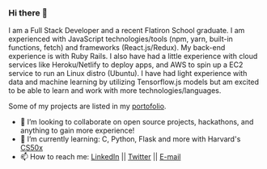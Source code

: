 ### Hi there 👋

<!--
**AnthonyM5/AnthonyM5** is a ✨ _special_ ✨ repository because its `README.md` (this file) appears on your GitHub profile.

Here are some ideas to get you started:

- 🔭 I’m currently working on ...

- 
- 🤔 I’m looking for help with ...
- 💬 Ask me about ...
- 📫 How to reach me: ...
- 😄 Pronouns: ...
- ⚡ Fun fact: ...
-->

I am a Full Stack Developer and a recent Flatiron School graduate. I am experienced with JavaScript technologies/tools (npm, yarn, built-in functions, fetch) and frameworks (React.js/Redux). My back-end experience is with Ruby Rails. I also have had a little experience with cloud services like Heroku/Netlify to deploy apps, and AWS to spin up a EC2 service to run an Linux distro (Ubuntu). I have had light experience with data and machine learning by utilizing Tensorflow.js models but am excited to be able to learn and work with more technologies/languages.

Some of my projects are listed in my [portofolio][5].


- 👯 I’m looking to collaborate on open source projects, hackathons, and anything to gain more experience!
- 🌱 I’m currently learning: C, Python, Flask and more with Harvard's [CS50x][1] 
- 📫 How to reach me: [LinkedIn][2] || [Twitter][3] || [E-mail][4] 


[1]:https://cs50.harvard.edu/x/2021/
[2]:https://www.linkedin.com/in/anthonymai5/
[3]:https://twitter.com/Anthony76567225
[4]:mailto:"anthony.mai530@gmail.com"
[5]:anthonym-portfolio.netlify.app
